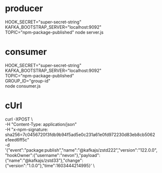# producer
HOOK_SECRET="super-secret-string" \
KAFKA_BOOTSTRAP_SERVER="localhost:9092" \
TOPIC="npm-package-published" 
node server.js

# consumer
HOOK_SECRET="super-secret-string" \
KAFKA_BOOTSTRAP_SERVER="localhost:9092" \
TOPIC="npm-package-published" \
GROUP_ID="group-id" \
node consumer.js

# cUrl 
 curl -XPOST \   
    -H "Content-Type: application/json" \
    -H "x-npm-signature: sha256=7c0456720f3fdb9b94f5ad5e0c231a61e0fd972230d83eb8cb5062e1eed6ff5c" \
    -d '{"event":"package:publish","name":"@kafkajs/zstd222","version":"122.0.0","hookOwner":{"username":"nevon"},"payload":{"name":"@kafkajs/zstd33"},"change":{"version":"1.0.0"},"time":1603444214995}' \

